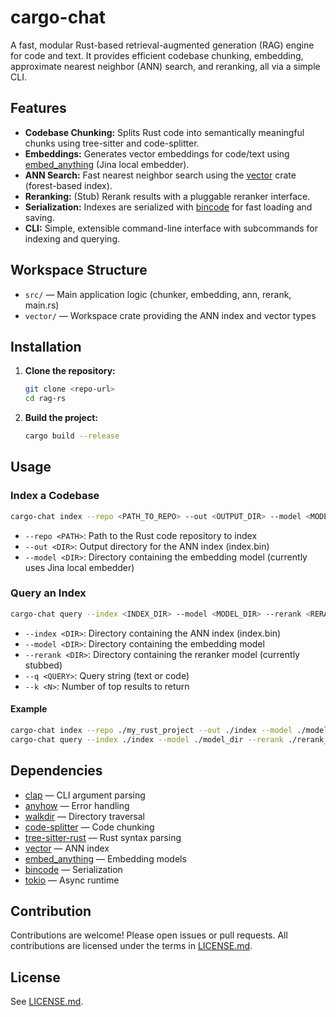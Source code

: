 # cargo-chat

A fast, modular Rust-based retrieval-augmented generation (RAG) engine for code and text. It provides efficient codebase chunking, embedding, approximate nearest neighbor (ANN) search, and reranking, all via a simple CLI.

## Features
- **Codebase Chunking:** Splits Rust code into semantically meaningful chunks using tree-sitter and code-splitter.
- **Embeddings:** Generates vector embeddings for code/text using [embed_anything] (Jina local embedder).
- **ANN Search:** Fast nearest neighbor search using the [vector] crate (forest-based index).
- **Reranking:** (Stub) Rerank results with a pluggable reranker interface.
- **Serialization:** Indexes are serialized with [bincode] for fast loading and saving.
- **CLI:** Simple, extensible command-line interface with subcommands for indexing and querying.

## Workspace Structure
- `src/` — Main application logic (chunker, embedding, ann, rerank, main.rs)
- `vector/` — Workspace crate providing the ANN index and vector types

## Installation

1. **Clone the repository:**
   ```sh
   git clone <repo-url>
   cd rag-rs
   ```
2. **Build the project:**
   ```sh
   cargo build --release
   ```

## Usage

### Index a Codebase

```sh
cargo-chat index --repo <PATH_TO_REPO> --out <OUTPUT_DIR> --model <MODEL_DIR>
```
- `--repo <PATH>`: Path to the Rust code repository to index
- `--out <DIR>`: Output directory for the ANN index (index.bin)
- `--model <DIR>`: Directory containing the embedding model (currently uses Jina local embedder)

### Query an Index

```sh
cargo-chat query --index <INDEX_DIR> --model <MODEL_DIR> --rerank <RERANK_MODEL> --q <QUERY> --k <TOP_K>
```
- `--index <DIR>`: Directory containing the ANN index (index.bin)
- `--model <DIR>`: Directory containing the embedding model
- `--rerank <DIR>`: Directory containing the reranker model (currently stubbed)
- `--q <QUERY>`: Query string (text or code)
- `--k <N>`: Number of top results to return

#### Example
```sh
cargo-chat index --repo ./my_rust_project --out ./index --model ./model_dir
cargo-chat query --index ./index --model ./model_dir --rerank ./rerank_model --q "How to implement a binary search?" --k 5
```

## Dependencies
- [clap] — CLI argument parsing
- [anyhow] — Error handling
- [walkdir] — Directory traversal
- [code-splitter] — Code chunking
- [tree-sitter-rust] — Rust syntax parsing
- [vector] — ANN index
- [embed_anything] — Embedding models
- [bincode] — Serialization
- [tokio] — Async runtime

## Contribution
Contributions are welcome! Please open issues or pull requests. All contributions are licensed under the terms in [LICENSE.md].

## License
See [LICENSE.md].

[clap]: https://crates.io/crates/clap
[anyhow]: https://crates.io/crates/anyhow
[walkdir]: https://crates.io/crates/walkdir
[code-splitter]: https://crates.io/crates/code-splitter
[tree-sitter-rust]: https://crates.io/crates/tree-sitter-rust
[vector]: https://crates.io/crates/vector
[embed_anything]: https://crates.io/crates/embed_anything
[bincode]: https://crates.io/crates/bincode
[tokio]: https://crates.io/crates/tokio
[LICENSE.md]: ./LICENSE.md 
